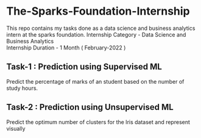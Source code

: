 # The-Sparks-Foundation-Internship

This repo contains my tasks done as a data science and business analytics intern at the sparks foundation.
Internship Category - Data Science and Business Analytics  
Internship Duration - 1 Month ( February-2022 )  

## Task-1 : Prediction using Supervised ML 

Predict the percentage of marks of an student based on the number of study hours.

## Task-2 : Prediction using Unsupervised ML

Predict the optimum number of clusters for the Iris dataset and represent visually

